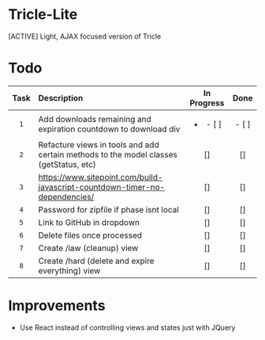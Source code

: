 # Tricle-Lite
[ACTIVE] Light, AJAX focused version of Tricle

# Todo

| Task | Description | In Progress | Done |
| :---: | :--- | :---: | :---: |
| `1` | Add downloads remaining and expiration countdown to download div | <ul><li>- [ ] </li></ul> | - [ ] |
| `2` | Refacture views in tools and add certain methods to the model classes (getStatus, etc) | [] | [] |
| `3` | https://www.sitepoint.com/build-javascript-countdown-timer-no-dependencies/ | [] | [] |
| `4` | Password for zipfile if phase isnt local | [] | [] |
| `5` | Link to GitHub in dropdown | [] | [] |
| `6` | Delete files once processed | [] | [] |
| `7` | Create /iaw (cleanup) view | [] | [] |
| `8` | Create /hard (delete and expire everything) view | [] | [] |

# Improvements
- Use React instead of controlling views and states just with JQuery
